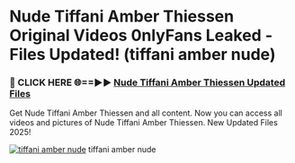 # Nude Tiffani Amber Thiessen Original Videos 0nlyFans Leaked - Files Updated! (tiffani amber nude)

<h3>🔴 CLICK HERE 🌐==►► <a href="https://tinyurl.com/2p9ay9w9" rel="nofollow">Nude Tiffani Amber Thiessen Updated Files</a></h3>

Get Nude Tiffani Amber Thiessen and all content. Now you can access all videos and pictures of Nude Tiffani Amber Thiessen. New Updated Files 2025!

[![tiffani amber nude](https://i.imgur.com/KQgVmj3.gif)](https://tinyurl.com/2p9ay9w9)
tiffani amber nude